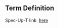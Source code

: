 ## Term Definition

Spec-Up-T link: <a href='https://weboftrust.github.io/WOT-terms/docs/glossary/party'>here</a>
